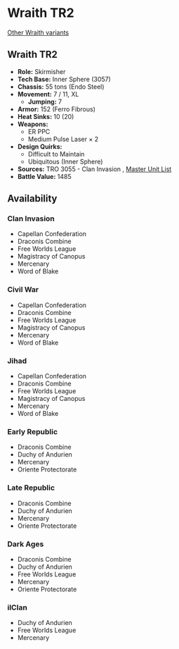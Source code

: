 # Wraith TR2 

[Other Wraith variants](../wraith.md) 

## Wraith TR2 

- **Role:** Skirmisher 
- **Tech Base:** Inner Sphere (3057) 
- **Chassis:** 55 tons (Endo Steel) 
- **Movement:** 7 / 11, XL 
  - **Jumping:** 7 
- **Armor:** 152 (Ferro Fibrous) 
- **Heat Sinks:** 10 (20) 
- **Weapons:** 
  - ER PPC 
  - Medium Pulse Laser × 2 
- **Design Quirks:** 
  - Difficult to Maintain 
  - Ubiquitous (Inner Sphere) 
- **Sources:** TRO 3055 - Clan Invasion , [Master Unit List](http://masterunitlist.info/Unit/Details/3589) 
- **Battle Value:** 1485 

## Availability 

### Clan Invasion 

- Capellan Confederation 
- Draconis Combine 
- Free Worlds League 
- Magistracy of Canopus 
- Mercenary 
- Word of Blake 

### Civil War 

- Capellan Confederation 
- Draconis Combine 
- Free Worlds League 
- Magistracy of Canopus 
- Mercenary 
- Word of Blake 

### Jihad 

- Capellan Confederation 
- Draconis Combine 
- Free Worlds League 
- Magistracy of Canopus 
- Mercenary 
- Word of Blake 

### Early Republic 

- Draconis Combine 
- Duchy of Andurien 
- Mercenary 
- Oriente Protectorate 

### Late Republic 

- Draconis Combine 
- Duchy of Andurien 
- Mercenary 
- Oriente Protectorate 

### Dark Ages 

- Draconis Combine 
- Duchy of Andurien 
- Free Worlds League 
- Mercenary 
- Oriente Protectorate 

### ilClan 

- Duchy of Andurien 
- Free Worlds League 
- Mercenary 

